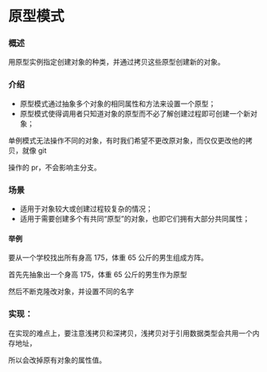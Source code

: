 # 原型模式

### 概述

用原型实例指定创建对象的种类，并通过拷贝这些原型创建新的对象。

### 介绍

- 原型模式通过抽象多个对象的相同属性和方法来设置一个原型；
- 原型模式使得调用者只知道对象的原型而不必了解创建过程即可创建一个新对象；

单例模式无法操作不同的对象，有时我们希望不更改原对象，而仅仅更改他的拷贝，就像 git

操作的 pr，不会影响主分支。

### 场景

- 适用于对象较大或创建过程较复杂的情况；
- 适用于需要创建多个有共同“原型”的对象，也即它们拥有大部分共同属性；

#### 举例

要从一个学校找出所有身高 175，体重 65 公斤的男生组成方阵。

首先先抽象出一个身高 175，体重 65 公斤的男生作为原型

然后不断克隆改对象，并设置不同的名字

### 实现：

在实现的难点上，要注意浅拷贝和深拷贝，浅拷贝对于引用数据类型会共用一个内存地址，

所以会改掉原有对象的属性值。


